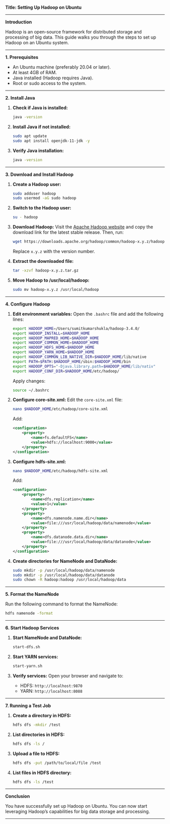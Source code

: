 **Title: Setting Up Hadoop on Ubuntu**

---

**Introduction**

Hadoop is an open-source framework for distributed storage and processing of big data. This guide walks you through the steps to set up Hadoop on an Ubuntu system.

---

**1. Prerequisites**

- An Ubuntu machine (preferably 20.04 or later).
- At least 4GB of RAM.
- Java installed (Hadoop requires Java).
- Root or sudo access to the system.

---

**2. Install Java**

1. **Check if Java is installed:**
   ```bash
   java -version
   ```

2. **Install Java if not installed:**
   ```bash
   sudo apt update
   sudo apt install openjdk-11-jdk -y
   ```

3. **Verify Java installation:**
   ```bash
   java -version
   ```

---

**3. Download and Install Hadoop**

1. **Create a Hadoop user:**
   ```bash
   sudo adduser hadoop
   sudo usermod -aG sudo hadoop
   ```

2. **Switch to the Hadoop user:**
   ```bash
   su - hadoop
   ```

3. **Download Hadoop:**
   Visit the [Apache Hadoop website](https://hadoop.apache.org/) and copy the download link for the latest stable release. Then, run:
   ```bash
   wget https://downloads.apache.org/hadoop/common/hadoop-x.y.z/hadoop-x.y.z.tar.gz
   ```

   Replace `x.y.z` with the version number.

4. **Extract the downloaded file:**
   ```bash
   tar -xzvf hadoop-x.y.z.tar.gz
   ```

5. **Move Hadoop to /usr/local/hadoop:**
   ```bash
   sudo mv hadoop-x.y.z /usr/local/hadoop
   ```

---

**4. Configure Hadoop**

1. **Edit environment variables:**
   Open the `.bashrc` file and add the following lines:
   ```bash
   export HADOOP_HOME=/Users/sumitkumarshukla/hadoop-3.4.0/
   export HADOOP_INSTALL=$HADOOP_HOME
   export HADOOP_MAPRED_HOME=$HADOOP_HOME
   export HADOOP_COMMON_HOME=$HADOOP_HOME
   export HADOOP_HDFS_HOME=$HADOOP_HOME
   export HADOOP_YARN_HOME=$HADOOP_HOME
   export HADOOP_COMMON_LIB_NATIVE_DIR=$HADOOP_HOME/lib/native
   export PATH=$PATH:$HADOOP_HOME/sbin:$HADOOP_HOME/bin
   export HADOOP_OPTS="-Djava.library.path=$HADOOP_HOME/lib/nativ"
   export HADOOP_CONF_DIR=$HADOOP_HOME/etc/hadoop/
   ```
   Apply changes:
   ```bash
   source ~/.bashrc
   ```

2. **Configure core-site.xml:**
   Edit the `core-site.xml` file:
   ```bash
   nano $HADOOP_HOME/etc/hadoop/core-site.xml
   ```
   Add:
   ```xml
   <configuration>
       <property>
           <name>fs.defaultFS</name>
           <value>hdfs://localhost:9000</value>
       </property>
   </configuration>
   ```

3. **Configure hdfs-site.xml:**
   ```bash
   nano $HADOOP_HOME/etc/hadoop/hdfs-site.xml
   ```
   Add:
   ```xml
   <configuration>
       <property>
           <name>dfs.replication</name>
           <value>1</value>
       </property>
       <property>
           <name>dfs.namenode.name.dir</name>
           <value>file:///usr/local/hadoop/data/namenode</value>
       </property>
       <property>
           <name>dfs.datanode.data.dir</name>
           <value>file:///usr/local/hadoop/data/datanode</value>
       </property>
   </configuration>
   ```

4. **Create directories for NameNode and DataNode:**
   ```bash
   sudo mkdir -p /usr/local/hadoop/data/namenode
   sudo mkdir -p /usr/local/hadoop/data/datanode
   sudo chown -R hadoop:hadoop /usr/local/hadoop/data
   ```

---

**5. Format the NameNode**

Run the following command to format the NameNode:
```bash
hdfs namenode -format
```

---

**6. Start Hadoop Services**

1. **Start NameNode and DataNode:**
   ```bash
   start-dfs.sh
   ```

2. **Start YARN services:**
   ```bash
   start-yarn.sh
   ```

3. **Verify services:**
   Open your browser and navigate to:
   - HDFS: `http://localhost:9870`
   - YARN: `http://localhost:8088`

---

**7. Running a Test Job**

1. **Create a directory in HDFS:**
   ```bash
   hdfs dfs -mkdir /test
   ```

2. **List directories in HDFS:**
   ```bash
   hdfs dfs -ls /
   ```

3. **Upload a file to HDFS:**
   ```bash
   hdfs dfs -put /path/to/local/file /test
   ```

4. **List files in HDFS directory:**
   ```bash
   hdfs dfs -ls /test
   ```

---

**Conclusion**

You have successfully set up Hadoop on Ubuntu. You can now start leveraging Hadoop’s capabilities for big data storage and processing.

---

